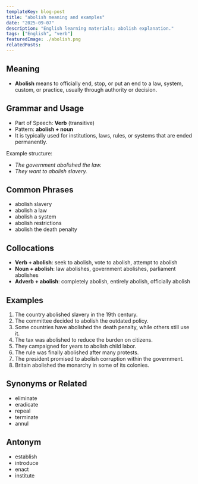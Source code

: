 ```yaml
---
templateKey: blog-post
title: "abolish meaning and examples"
date: "2025-09-07"
description: "English learning materials; abolish explanation."
tags: ["English", "verb"]
featuredImage: ./abolish.png
relatedPosts:
---
```


## Meaning

- **Abolish** means to officially end, stop, or put an end to a law, system, custom, or practice, usually through authority or decision.

## Grammar and Usage

- Part of Speech: **Verb** (transitive)
- Pattern: **abolish + noun**
- It is typically used for institutions, laws, rules, or systems that are ended permanently.

Example structure:

- _The government abolished the law._
- _They want to abolish slavery._

## Common Phrases

- abolish slavery
- abolish a law
- abolish a system
- abolish restrictions
- abolish the death penalty

## Collocations

- **Verb + abolish**: seek to abolish, vote to abolish, attempt to abolish
- **Noun + abolish**: law abolishes, government abolishes, parliament abolishes
- **Adverb + abolish**: completely abolish, entirely abolish, officially abolish

## Examples

1. The country abolished slavery in the 19th century.
2. The committee decided to abolish the outdated policy.
3. Some countries have abolished the death penalty, while others still use it.
4. The tax was abolished to reduce the burden on citizens.
5. They campaigned for years to abolish child labor.
6. The rule was finally abolished after many protests.
7. The president promised to abolish corruption within the government.
8. Britain abolished the monarchy in some of its colonies.

## Synonyms or Related

- eliminate
- eradicate
- repeal
- terminate
- annul

## Antonym

- establish
- introduce
- enact
- institute
